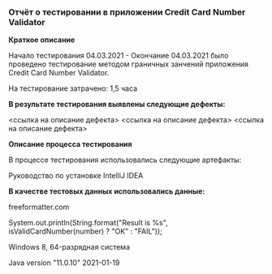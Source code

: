 ### Отчёт о тестировании в приложении Credit Card Number Validator

**Краткое описание**

Начало тестирования 04.03.2021 - Окончание 04.03.2021 было проведено тестирование методом граничных занчений приложения Credit Card Number Validator.

На тестирование затрачено: 1,5 часа

**В результате тестирования выявлены следующие дефекты:**

<ссылка на описание дефекта>
<ссылка на описание дефекта>
<ссылка на описание дефекта>

**Описание процесса тестирования**

В процессе тестирования использовались следующие артефакты:

Руководство по установке IntelliJ IDEA

**В качестве тестовых данных использовались данные:** 

freeformatter.com

System.out.println(String.format("Result is %s", isValidCardNumber(number) ? "OK" : "FAIL"));

Windows 8, 64-разрядная система

Java version "11.0.10" 2021-01-19